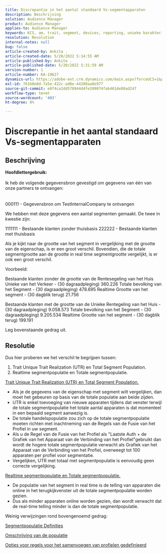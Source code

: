 ```yaml
---
title: Discrepantie in het aantal standaard Vs-segmentapparaten
description: Beschrijving
solution: Audience Manager
product: Audience Manager
applies-to: Audience Manager
keywords: KCS, am, trait, segment, devices, reporting, unieke karakteristieke realisaties, totale segmentpopulatie, populatie in real-time segment, totale populatie van trekkers
resolution: Resolution
internal-notes: null
bug: false
article-created-by: Ankita .
article-created-date: 5/20/2022 5:14:55 AM
article-published-by: Ankita .
article-published-date: 5/20/2022 5:31:59 AM
version-number: 1
article-number: KA-19627
dynamics-url: https://adobe-ent.crm.dynamics.com/main.aspx?forceUCI=1&pagetype=entityrecord&etn=knowledgearticle&id=3e2305c7-fbd7-ec11-a7b5-000d3a3ade0f
exl-id: 761b0e8d-7a5e-422c-ad0e-44200aa8e977
source-git-commit: e8f4ca2dd578944d4fe399074fab461de88ad247
workflow-type: tm+mt
source-wordcount: '403'
ht-degree: 0%

---
```


# Discrepantie in het aantal standaard Vs-segmentapparaten

## Beschrijving

<b>Hoofdlettergebruik:</b><br><br>Ik heb de volgende gegevensbron gevestigd om gegevens van één van onze partners te ontvangen:<br><br><br>
000111 - Gegevensbron om TestInternalCompany te ontvangen

We hebben met deze gegevens een aantal segmenten gemaakt. De twee in kwestie zijn:

1111111 - Bestaande klanten zonder thuisbasis 222222 - Bestaande klanten met thuisbasis

Als je kijkt naar de grootte van het segment in vergelijking met de grootte van de eigenschap, is er een groot verschil. Bovendien, die de totale segmentgrootte aan de grootte in real time segmentgrootte vergelijkt, is er ook een groot verschil.

Voorbeeld:

Bestaande klanten zonder de grootte van de Rentesegeling van het Huis Unieke van het Verkeer - (30 dagraadpleging) 360.226 Totale bevolking van het Segment - (30 dagraadpleging) 478.695 Realtime Grootte van het segment - (30 dagblik terug) 21.756

Bestaande klanten met de grootte van de Unieke Rentegeling van het Huis - (30 dagraadpleging) 9.058.573 Totale bevolking van het Segment - (30 dagraadpleging) 9.205.534 Realtime Grootte van het segment - (30 dagblik terug) 199.191



Leg bovenstaande gedrag uit.


## Resolutie


Dus hier proberen we het verschil te begrijpen tussen:
1. Trait Unique Trait Realization (UTR) en Total Segment Population.
2. Realtime segmentpopulatie en Totale segmentpopulatie.



<u>Trait Unique Trait Realization (UTR) en Total Segment Population.</u>

- Als je de gegevens van de eigenschap met segment wilt vergelijken, dan moet het gebeuren op basis van de totale populatie aan beide zijden.
- UTR is enkel toevoeging van nieuwe apparaten tijdens dat venster terwijl de totale segmentpopulatie het totale aantal apparaten is dat momenteel in een bepaald segment aanwezig is.
- De totale handelspopulatie zou zich op de totale segmentpopulatie moeten richten met inachtneming van de Regels van de Fusie van het Profiel in uw segment.
- Als u de Regel van de Fusie van het Profiel als &quot;Laatste Auth + de Grafiek van het Apparaat van de Verbinding van het Profiel&quot;gebruikt dan wordt de hogere totale segmentpopulatie verwacht als Grafiek van het Apparaat van de Verbinding van het Profiel, overweegt tot 100 apparaten per profiel voor segmentatie.
- Vergelijken, UTR met totaal met segmentpopulatie is eenvoudig geen correcte vergelijking.




<u>Realtime segmentpopulatie en Totale segmentpopulatie.</u>

- De populatie van het segment in real time is de telling van apparaten die online in het terugkijkvenster uit de totale segmentpopulatie worden gezien.
- Dus als minder apparaten online worden gezien, dan wordt verwacht dat de real-time telling minder is dan de totale segmentpopulatie.




Weinig verwijzingen rond bovengenoemd gedrag:

[Segmentpopulatie Definities](https://experienceleague.adobe.com/docs/audience-manager/user-guide/features/segments/segment-builder-data.html?lang=en)

[Omschrijving van de populatie](https://experienceleague.adobe.com/docs/audience-manager/user-guide/features/traits/trait-details-page.html?lang=en)

[Opties voor regels voor het samenvoegen van profielen gedefinieerd](https://experienceleague.adobe.com/docs/audience-manager/user-guide/features/profile-merge-rules/merge-rule-definitions.html?lang=en)
